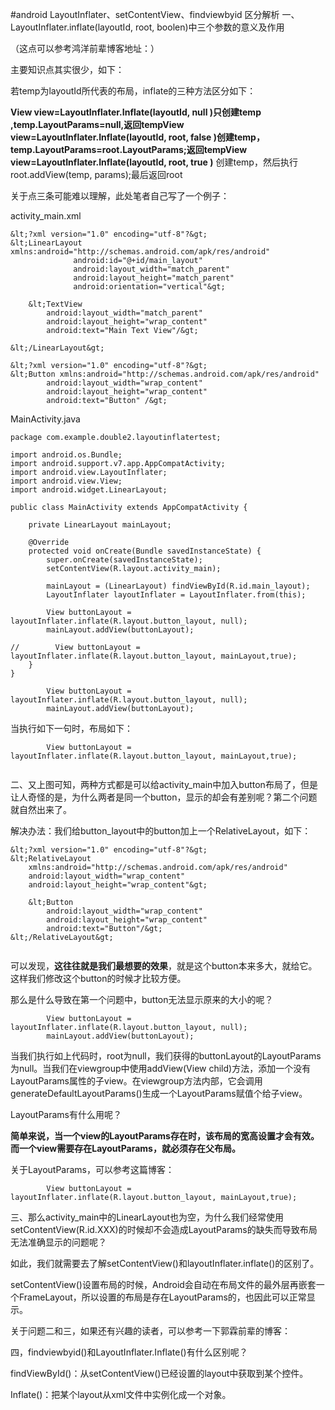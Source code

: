 #android LayoutInflater、setContentView、findviewbyid 区分解析
一、LayoutInflater.inflate(layoutId, root, boolen)中三个参数的意义及作用

（这点可以参考鸿洋前辈博客地址：）



主要知识点其实很少，如下：

若temp为layoutId所代表的布局，inflate的三种方法区分如下：

**View view=LayoutInflater.Inflate(layoutId, null )**只创建temp ,temp.LayoutParams=null,返回temp**View view=LayoutInflater.Inflate(layoutId, root, false )**创建temp，temp.LayoutParams=root.LayoutParams;返回temp**View view=LayoutInflater.Inflate(layoutId, root, true )** 创建temp，然后执行root.addView(temp, params);最后返回root



关于点三条可能难以理解，此处笔者自己写了一个例子：

activity_main.xml

```
&lt;?xml version="1.0" encoding="utf-8"?&gt;
&lt;LinearLayout xmlns:android="http://schemas.android.com/apk/res/android"
              android:id="@+id/main_layout"
              android:layout_width="match_parent"
              android:layout_height="match_parent"
              android:orientation="vertical"&gt;

    &lt;TextView
        android:layout_width="match_parent"
        android:layout_height="wrap_content"
        android:text="Main Text View"/&gt;

&lt;/LinearLayout&gt;
```



```
&lt;?xml version="1.0" encoding="utf-8"?&gt;
&lt;Button xmlns:android="http://schemas.android.com/apk/res/android"
        android:layout_width="wrap_content"
        android:layout_height="wrap_content"
        android:text="Button" /&gt;
```

MainActivity.java

```
package com.example.double2.layoutinflatertest;

import android.os.Bundle;
import android.support.v7.app.AppCompatActivity;
import android.view.LayoutInflater;
import android.view.View;
import android.widget.LinearLayout;

public class MainActivity extends AppCompatActivity {

    private LinearLayout mainLayout;

    @Override
    protected void onCreate(Bundle savedInstanceState) {
        super.onCreate(savedInstanceState);
        setContentView(R.layout.activity_main);

        mainLayout = (LinearLayout) findViewById(R.id.main_layout);
        LayoutInflater layoutInflater = LayoutInflater.from(this);

        View buttonLayout = layoutInflater.inflate(R.layout.button_layout, null);
        mainLayout.addView(buttonLayout);

//        View buttonLayout = layoutInflater.inflate(R.layout.button_layout, mainLayout,true);
    }
}

```







```
        View buttonLayout = layoutInflater.inflate(R.layout.button_layout, null);
        mainLayout.addView(buttonLayout);

```



当执行如下一句时，布局如下：



```
        View buttonLayout = layoutInflater.inflate(R.layout.button_layout, mainLayout,true);

```

<img src="https://raw.githubusercontent.com/Double2hao/xujiajia_blog/main/img/111.png" alt="">







二、又上图可知，两种方式都是可以给activity_main中加入button布局了，但是让人奇怪的是，为什么两者是同一个button，显示的却会有差别呢？第二个问题就自然出来了。



解决办法：我们给button_layout中的button加上一个RelativeLayout，如下：



```
&lt;?xml version="1.0" encoding="utf-8"?&gt;
&lt;RelativeLayout
    xmlns:android="http://schemas.android.com/apk/res/android"
    android:layout_width="wrap_content"
    android:layout_height="wrap_content"&gt;

    &lt;Button
        android:layout_width="wrap_content"
        android:layout_height="wrap_content"
        android:text="Button"/&gt;
&lt;/RelativeLayout&gt;

```



<img src="https://raw.githubusercontent.com/Double2hao/xujiajia_blog/main/img/111.png" alt="" style="font-size:14px">



可以发现，**这往往就是我们最想要的效果**，就是这个button本来多大，就给它。这样我们修改这个button的时候才比较方便。

那么是什么导致在第一个问题中，button无法显示原来的大小的呢？



```
        View buttonLayout = layoutInflater.inflate(R.layout.button_layout, null);
        mainLayout.addView(buttonLayout);
```



当我们执行如上代码时，root为null，我们获得的buttonLayout的LayoutParams为null。当我们在viewgroup中使用addView(View child)方法，添加一个没有LayoutParams属性的子view。在viewgroup方法内部，它会调用generateDefaultLayoutParams()生成一个LayoutParams赋值个给子view。



LayoutParams有什么用呢？

**简单来说，当一个view的LayoutParams存在时，该布局的宽高设置才会有效。而一个view需要存在LayoutParams，就必须存在父布局。**

关于LayoutParams，可以参考这篇博客：



```
        View buttonLayout = layoutInflater.inflate(R.layout.button_layout, mainLayout,true);
```





三、那么activity_main中的LinearLayout也为空，为什么我们经常使用setContentView(R.id.XXX)的时候却不会造成LayoutParams的缺失而导致布局无法准确显示的问题呢？



如此，我们就需要去了解setContentView()和layoutInflater.inflate()的区别了。

setContentView()设置布局的时候，Android会自动在布局文件的最外层再嵌套一个FrameLayout，所以设置的布局是存在LayoutParams的，也因此可以正常显示。



关于问题二和三，如果还有兴趣的读者，可以参考一下郭霖前辈的博客：





四，findviewbyid()和LayoutInflater.Inflate()有什么区别呢？

findViewById()：从setContentView()已经设置的layout中获取到某个控件。

Inflate()：把某个layout从xml文件中实例化成一个对象。